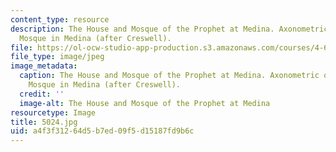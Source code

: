 ```yaml
---
content_type: resource
description: The House and Mosque of the Prophet at Medina. Axonometric of the Prophet
  Mosque in Medina (after Creswell).
file: https://ol-ocw-studio-app-production.s3.amazonaws.com/courses/4-614-religious-architecture-and-islamic-cultures-fall-2002/a4f3f31264d5b7ed09f5d15187fd9b6c_5024.jpg
file_type: image/jpeg
image_metadata:
  caption: The House and Mosque of the Prophet at Medina. Axonometric of the Prophet
    Mosque in Medina (after Creswell).
  credit: ''
  image-alt: The House and Mosque of the Prophet at Medina
resourcetype: Image
title: 5024.jpg
uid: a4f3f312-64d5-b7ed-09f5-d15187fd9b6c
---
```

